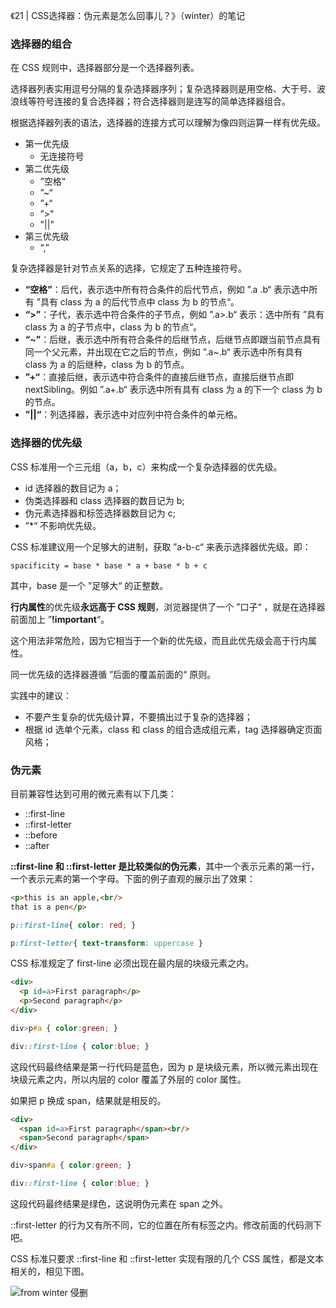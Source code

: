 《21 | CSS选择器：伪元素是怎么回事儿？》（winter）的笔记

### 选择器的组合

在 CSS 规则中，选择器部分是一个选择器列表。

选择器列表实用逗号分隔的复杂选择器序列；复杂选择器则是用空格、大于号、波浪线等符号连接的复合选择器；符合选择器则是连写的简单选择器组合。

根据选择器列表的语法，选择器的连接方式可以理解为像四则运算一样有优先级。

+ 第一优先级
  - 无连接符号
+ 第二优先级
  - ”空格“
  - ”~“
  - ”+“
  - ”>"
  - "||"
+ 第三优先级
  - “,”

复杂选择器是针对节点关系的选择，它规定了五种连接符号。

+ **“空格”**：后代，表示选中所有符合条件的后代节点，例如 ”.a .b“ 表示选中所有 ”具有 class 为 a 的后代节点中 class 为 b 的节点“。
+ **“>”**：子代，表示选中符合条件的子节点，例如 ”.a>.b“ 表示：选中所有 ”具有 class 为 a 的子节点中，class 为 b 的节点“。
+ **“~”**：后继，表示选中所有符合条件的后继节点，后继节点即跟当前节点具有同一个父元素，并出现在它之后的节点，例如 ”.a~.b“ 表示选中所有具有 class 为 a 的后继种，class 为 b 的节点。
+ **”+“**：直接后继，表示选中符合条件的直接后继节点，直接后继节点即 nextSibling。例如 ”.a+.b“ 表示选中所有具有 class 为 a 的下一个 class 为 b 的节点。
+ **”||“**：列选择器，表示选中对应列中符合条件的单元格。

### 选择器的优先级

CSS 标准用一个三元组（a，b，c）来构成一个复杂选择器的优先级。

+ id 选择器的数目记为 a；
+ 伪类选择器和 class 选择器的数目记为 b;
+ 伪元素选择器和标签选择器数目记为 c;
+ ”*“ 不影响优先级。

CSS 标准建议用一个足够大的进制，获取 ”a-b-c“ 来表示选择器优先级。即：

```
spacificity = base * base * a + base * b + c
```

其中，base 是一个 ”足够大“ 的正整数。

**行内属性**的优先级**永远高于 CSS 规则**，浏览器提供了一个 ”口子“ ，就是在选择器前面加上 ”**!important**“。

这个用法非常危险，因为它相当于一个新的优先级，而且此优先级会高于行内属性。

同一优先级的选择器遵循 ”后面的覆盖前面的“ 原则。

实践中的建议：

+ 不要产生复杂的优先级计算，不要搞出过于复杂的选择器；
+ 根据 id 选单个元素，class 和 class 的组合选成组元素，tag 选择器确定页面风格；

### 伪元素

目前兼容性达到可用的微元素有以下几类：

+ ::first-line
+ ::first-letter
+ ::before
+ ::after

**::first-line 和 ::first-letter 是比较类似的伪元素**，其中一个表示元素的第一行，一个表示元素的第一个字母。下面的例子直观的展示出了效果：

```html
<p>this is an apple,<br/>
that is a pen</p>
```

```css
p::first-line{ color: red; }

p:first-letter{ text-transform: uppercase }
```

CSS 标准规定了 first-line 必须出现在最内层的块级元素之内。

```html
<div>
  <p id=a>First paragraph</p>
  <p>Second paragraph</p>
</div>
```

```css
div>p#a { color:green; }

div::first-line { color:blue; }
```

这段代码最终结果是第一行代码是蓝色，因为 p 是块级元素，所以微元素出现在块级元素之内，所以内层的 color 覆盖了外层的 color 属性。

如果把 p 换成 span，结果就是相反的。

```html
<div>
  <span id=a>First paragraph</span><br/>
  <span>Second paragraph</span>
</div>
```

```css
div>span#a { color:green; }

div::first-line { color:blue; }
```

这段代码最终结果是绿色，这说明伪元素在 span 之外。

::first-letter 的行为又有所不同，它的位置在所有标签之内。修改前面的代码测下吧。

CSS 标准只要求 ::first-line 和 ::first-letter 实现有限的几个 CSS 属性，都是文本相关的，相见下图。

![from winter 侵删](https://i.loli.net/2019/04/23/5cbe89fbe5dd8.png)



